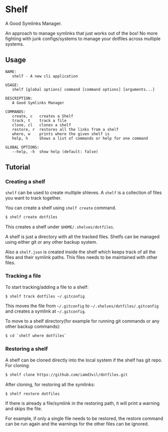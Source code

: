 # Shelf

A Good Symlinks Manager.

An approach to manage symlinks that just works out of the box! No more fighting with junk configs/systems to manage your dotfiles across multiple systems.

## Usage

```
NAME:
   shelf - A new cli application

USAGE:
   shelf [global options] command [command options] [arguments...]

DESCRIPTION:
   A Good Symlinks Manager

COMMANDS:
   create, c   creates a Shelf
   track, t    track a file
   clone, cl   clones a shelf
   restore, r  restores all the links from a shelf
   where, w    prints where the given shelf is
   help, h     Shows a list of commands or help for one command

GLOBAL OPTIONS:
   --help, -h  show help (default: false)
```

## Tutorial

### Creating a shelf

`shelf` can be used to create multiple shleves. A `shelf` is a collection of files you want to track together.

You can create a shelf using `shelf create` command.

```bash
$ shelf create dotfiles
```

This creates a shelf under `$HOME/.shelves/dotfiles`.

A shelf is just a directory with all the tracked files. Shelfs can be managed using either git or any other backup system.

Also a `shelf.json` is created inside the shelf which keeps track of all the files and their symlink paths. This files needs to be maintained with other files.

### Tracking a file

To start tracking/adding a file to a shelf:
```bash
$ shelf track dotfiles ~/.gitconfig
```

This moves the file from `~/.gitconfig` to `~/.shelves/dotfiles/.gitconfig` and creates a symlink at `~/.gitconfig`.

To move to a shelf directory(for example for running git commands or any other backup commands):

```bash
$ cd `shelf where dotfiles`
```

### Restoring a shelf

A shelf can be cloned directly into the local system if the shelf has git repo. For cloning:

```bash
$ shelf clone https://github.com/iamd3vil/dotfiles.git
```

After cloning, for restoring all the symlinks:

```bash
$ shelf restore dotfiles
```

If there is already a file/symlink in the restoring path, it will print a warning and skips the file.

For example, if only a single file needs to be restored, the restore command can be run again and the warnings for the other files can be ignored.